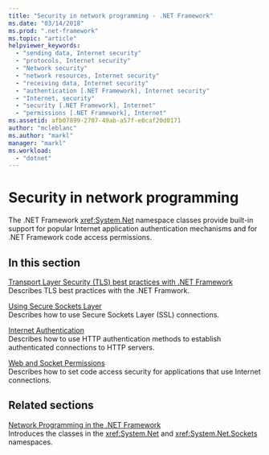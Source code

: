 ```yaml
---
title: "Security in network programming - .NET Framework"
ms.date: "03/14/2018"
ms.prod: ".net-framework"
ms.topic: "article"
helpviewer_keywords: 
  - "sending data, Internet security"
  - "protocols, Internet security"
  - "Network security"
  - "network resources, Internet security"
  - "receiving data, Internet security"
  - "authentication [.NET Framework], Internet security"
  - "Internet, security"
  - "security [.NET Framework], Internet"
  - "permissions [.NET Framework], Internet"
ms.assetid: afb07899-2707-49ab-a57f-e0caf20d0171
author: "mcleblanc"
ms.author: "markl"
manager: "markl"
ms.workload: 
  - "dotnet"
---
```

# Security in network programming

The .NET Framework <xref:System.Net> namespace classes provide built-in support for popular Internet application authentication mechanisms and for .NET Framework code access permissions.  
  
## In this section

[Transport Layer Security (TLS) best practices with .NET Framework](tls.md)  
Describes TLS best practices with the .NET Framwork.
 
[Using Secure Sockets Layer](../../../docs/framework/network-programming/using-secure-sockets-layer.md)  
Describes how to use Secure Sockets Layer (SSL) connections.  
  
[Internet Authentication](../../../docs/framework/network-programming/internet-authentication.md)  
Describes how to use HTTP authentication methods to establish authenticated connections to HTTP servers.  
  
[Web and Socket Permissions](../../../docs/framework/network-programming/web-and-socket-permissions.md)  
Describes how to set code access security for applications that use Internet connections.  
  
## Related sections

[Network Programming in the .NET Framework](../../../docs/framework/network-programming/index.md)  
Introduces the classes in the <xref:System.Net> and <xref:System.Net.Sockets> namespaces.
